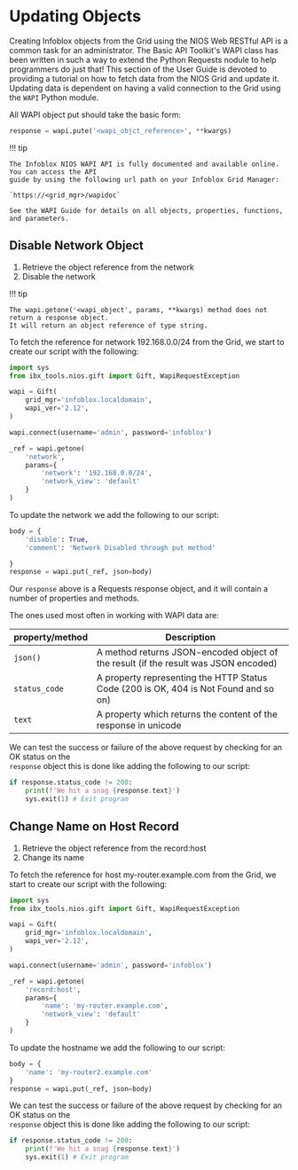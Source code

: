 # Updating Objects

Creating Infoblox objects from the Grid using the NIOS Web RESTful API is a common task for an 
administrator. The Basic API Toolkit's WAPI class has been written in such a way to extend the 
Python Requests nodule to help programmers do just that! This section of the User Guide is 
devoted to providing a tutorial on how to fetch data from the NIOS Grid and update it. Updating 
data  is dependent on having a valid connection to the Grid using the `WAPI` Python module.

All WAPI object put should take the basic form:   

```python linenums="0"
response = wapi.pute('<wapi_objct_reference>', **kwargs)
```

!!! tip

    The Infoblox NIOS WAPI API is fully documented and available online. You can access the API 
    guide by using the following url path on your Infoblox Grid Manager:

    `https://<grid_mgr>/wapidoc`

    See the WAPI Guide for details on all objects, properties, functions, and parameters.


## Disable Network Object
1. Retrieve the object reference from the network
2. Disable the network

!!! tip

    The wapi.getone('<wapi_object', params, **kwargs) method does not return a response object. 
    It will return an object reference of type string.

To fetch the reference for network 192.168.0.0/24 from the Grid, we start to create our script 
with the following:

```python
import sys
from ibx_tools.nios.gift import Gift, WapiRequestException

wapi = Gift(
    grid_mgr='infoblox.localdomain',
    wapi_ver='2.12',
)

wapi.connect(username='admin', password='infoblox')

_ref = wapi.getone(
    'network',
    params={
        'network': '192.168.0.0/24',
        'network_view': 'default'
    }
)
```

To update the network we add the following to our script:

```python  linenums="18"
body = {
    'disable': True,
    'comment': 'Network Disabled through put method'

}
response = wapi.put(_ref, json=body)
```

Our `response` above is a Requests response object, and it will contain a number of properties and
methods.

The ones used most often in working with WAPI data are:

| property/method | Description                                                                         |
|-----------------|-------------------------------------------------------------------------------------|
| `json()`        | A method returns JSON-encoded object of the result (if the result was JSON encoded) |
| `status_code`   | A property representing the HTTP Status Code (200 is OK, 404 is Not Found and so on) |
| `text`          | A property which returns the content of the response in unicode                     |

We can test the success or failure of the above request by checking for an OK status on the  
`response` object this is done like adding the following to our script:

```python  linenums="24"
if response.status_code != 200:
    print(f'We hit a snag {response.text}')
    sys.exit(1) # Exit program
```

## Change Name on Host Record
1. Retrieve the object reference from the record:host
2. Change its name

To fetch the reference for host my-router.example.com from the Grid, we start to create our script 
with the following:

```python
import sys
from ibx_tools.nios.gift import Gift, WapiRequestException

wapi = Gift(
    grid_mgr='infoblox.localdomain',
    wapi_ver='2.12',
)

wapi.connect(username='admin', password='infoblox')

_ref = wapi.getone(
    'record:host', 
    params={
        'name': 'my-router.example.com',
        'network_view': 'default'
    }
)
```

To update the hostname we add the following to our script:

```python  linenums="18"
body = {
    'name': 'my-router2.example.com'
}
response = wapi.put(_ref, json=body)
```

We can test the success or failure of the above request by checking for an OK status on the  
`response` object this is done like adding the following to our script:

```python  linenums="22"
if response.status_code != 200:
    print(f'We hit a snag {response.text}')
    sys.exit(1) # Exit program
```